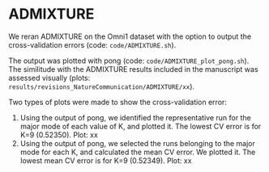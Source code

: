 # ADMIXTURE

We reran ADMIXTURE on the Omni1 dataset with the option to output the cross-validation errors (code: `code/ADMIXTURE.sh`).

The output was plotted with pong (code: `code/ADMIXTURE_plot_pong.sh`). The similitude with the ADMIXTURE results included in the manuscript was assessed visually (plots: `results/revisions_NatureCommunication/ADMIXTURE/xx`).

Two types of plots were made to show the cross-validation error:

1. Using the output of pong, we identified the representative run for the major mode of each value of K, and plotted it. The lowest CV error is for K=9 (0.52350). Plot: xx
2. Using the output of pong, we selected the runs belonging to the major mode for each K, and calculated the mean CV error. We plotted it. The lowest mean CV error is for K=9 (0.52349). Plot: xx
